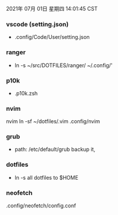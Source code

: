 2021年 07月 01日 星期四 14:01:45 CST

### vscode (setting.json)
- .config/Code/User/setting.json

### ranger 
- ln -s ~/src/DOTFILES/ranger/ ~/.config/'

### p10k
- .p10k.zsh 

### nvim
nvim  ln -sf ~/dotfiles/.vim .config/nvim

### grub
* path: /etc/default/grub backup it, 

### dotfiles
* ln -s all dotfiles to $HOME

### neofetch 
.config/neofetch/config.conf
